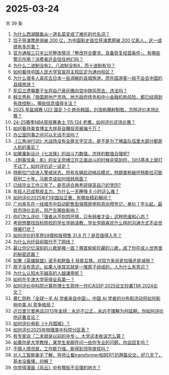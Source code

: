 # 2025-03-24

共 39 条

<!-- BEGIN -->
<!-- 最后更新时间 Mon Mar 24 2025 01:31:37 GMT+0800 (China Standard Time) -->

1. [为什么西湖醋鱼从一道名菜变成了难吃的代名词？](https://www.zhihu.com/search?q=https%3A%2F%2Fapi.zhihu.com%2Fquestions%2F1885609915739006089)
1. [饺子导演票房突破 200 亿，为中国影史首位导演票房破 200 亿影人，这一成绩有多厉害？](https://www.zhihu.com/search?q=https%3A%2F%2Fapi.zhihu.com%2Fquestions%2F15598924149)
1. [官方通报三只羊公司整改情况「整改符合要求，具备恢复经营条件」，有哪些警示作用？消费者还会信任他们吗？](https://www.zhihu.com/search?q=https%3A%2F%2Fapi.zhihu.com%2Fquestions%2F15610842765)
1. [为什么二进制没有2，八进制没有8，而十进制有10？](https://www.zhihu.com/search?q=https%3A%2F%2Fapi.zhihu.com%2Fquestions%2F15262848006)
1. [如何看待中国人民大学官宣将主校区定为通州校区？](https://www.zhihu.com/search?q=https%3A%2F%2Fapi.zhihu.com%2Fquestions%2F15496231986)
1. [为什么很多人喜欢去日本一些凋敝的县城旅游，而外国游客一般不会去中国的县城旅游？](https://www.zhihu.com/search?q=https%3A%2F%2Fapi.zhihu.com%2Fquestions%2F15471390148)
1. [死后立遗嘱要子女将自己骨灰撒向空中随风而去，违法吗？](https://www.zhihu.com/search?q=https%3A%2F%2Fapi.zhihu.com%2Fquestions%2F1886386539191316855)
1. [韩文秀称「我国房地产市场、地方政府债务和中小金融机构风险，都已经得到有效控制」，哪些信息值得关注？](https://www.zhihu.com/search?q=https%3A%2F%2Fapi.zhihu.com%2Fquestions%2F15607180982)
1. [2025 年盐城赛 U22 国足 1-0 绝杀韩国，刘浩帆爆射制胜，怎样评价本场比赛？](https://www.zhihu.com/search?q=https%3A%2F%2Fapi.zhihu.com%2Fquestions%2F15614771112)
1. [24-25赛季NBA常规赛勇士 115:124 老鹰，如何评价这场比赛？](https://www.zhihu.com/search?q=https%3A%2F%2Fapi.zhihu.com%2Fquestions%2F15594512721)
1. [如何看待美食博主大祥哥自曝投资被骗千万？](https://www.zhihu.com/search?q=https%3A%2F%2Fapi.zhihu.com%2Fquestions%2F15560222033)
1. [办公室同事之间可以无话不谈吗？](https://www.zhihu.com/search?q=https%3A%2F%2Fapi.zhihu.com%2Fquestions%2F618409699)
1. [《三角洲行动》大战场没有全屏文字交流，是不是为了掩盖队伍里大部分都是人机的事实？](https://www.zhihu.com/search?q=https%3A%2F%2Fapi.zhihu.com%2Fquestions%2F681987656)
1. [如果重新设计《七龙珠》的战斗力数值，怎样的数值合理呢?](https://www.zhihu.com/search?q=https%3A%2F%2Fapi.zhihu.com%2Fquestions%2F427658833)
1. [《刺客信条：影》的女主奈绪江在正面战斗的时候非常刮痧，1对3基本上就打不过了，如何评价这一设定？](https://www.zhihu.com/search?q=https%3A%2F%2Fapi.zhihu.com%2Fquestions%2F15285793244)
1. [特斯拉门店进入警戒状态，所有车辆启动哨兵模式，特朗普称破坏特斯拉可能获刑二十年，马斯克该如何扭转局面？](https://www.zhihu.com/search?q=https%3A%2F%2Fapi.zhihu.com%2Fquestions%2F15513417646)
1. [已经毕业工作三年了，是否适合再考研提高自己的学历?](https://www.zhihu.com/search?q=https%3A%2F%2Fapi.zhihu.com%2Fquestions%2F13793045264)
1. [年轻人已成熬夜主力，为什么一天睡够 8 小时这么难？](https://www.zhihu.com/search?q=https%3A%2F%2Fapi.zhihu.com%2Fquestions%2F14683686271)
1. [如何评价2025年F1中国站正赛，有哪些精彩瞬间？](https://www.zhihu.com/search?q=https%3A%2F%2Fapi.zhihu.com%2Fquestions%2F15568959053)
1. [广州率先在一线城市中启动配售型保障房申购意向预登记，单价 1 字头起，最低市场价五折，将产生哪些影响？](https://www.zhihu.com/search?q=https%3A%2F%2Fapi.zhihu.com%2Fquestions%2F15570642490)
1. [你们怎么评价「强者从不抱怨环境，只有弱者才会」这种思维和心态？](https://www.zhihu.com/search?q=https%3A%2F%2Fapi.zhihu.com%2Fquestions%2F14645960318)
1. [考研想要找目标院校的学长学姐请教，学长学姐喜欢什么样的沟通方式不会觉得被打扰？](https://www.zhihu.com/search?q=https%3A%2F%2Fapi.zhihu.com%2Fquestions%2F14173040870)
1. [如何评价的享界S9增程版预售 31.8 万？是否值得入手？](https://www.zhihu.com/search?q=https%3A%2F%2Fapi.zhihu.com%2Fquestions%2F15422265628)
1. [为什么光纤目前取代不了网线？](https://www.zhihu.com/search?q=https%3A%2F%2Fapi.zhihu.com%2Fquestions%2F559392305)
1. [最让你记忆深刻的儿歌是哪一首？哪首偷偷珍藏的儿歌，成了你在成人世界里的秘密武器？](https://www.zhihu.com/search?q=https%3A%2F%2Fapi.zhihu.com%2Fquestions%2F15286673987)
1. [如果《英雄联盟》诺手和鳄鱼 E 技能互换，对双方来说是加强还是减弱？](https://www.zhihu.com/search?q=https%3A%2F%2Fapi.zhihu.com%2Fquestions%2F15335865268)
1. [原子没有意识，如果人体其实就是一堆原子组成的，人为什么有意识？](https://www.zhihu.com/search?q=https%3A%2F%2Fapi.zhihu.com%2Fquestions%2F14904461393)
1. [为什么认知水平越高的人越谦卑呢？](https://www.zhihu.com/search?q=https%3A%2F%2Fapi.zhihu.com%2Fquestions%2F11003111082)
1. [如何在牛津大学获得全系第一？](https://www.zhihu.com/search?q=https%3A%2F%2Fapi.zhihu.com%2Fquestions%2F15058969006)
1. [如何评价中科院计算所博士生郭帅一作ICASSP 2025论文抄袭TMI 2024论文？](https://www.zhihu.com/search?q=https%3A%2F%2Fapi.zhihu.com%2Fquestions%2F15498633855)
1. [黄仁勋称「全球一半 AI 学者来自中国」，中国 AI 学者的分布和流动将如何影响中美 AI 竞争格局？](https://www.zhihu.com/search?q=https%3A%2F%2Fapi.zhihu.com%2Fquestions%2F15393941410)
1. [近日里贝里再谈2013年金球：永远不公正，永远不理解为何延期，你如何评价他这番言论？](https://www.zhihu.com/search?q=https%3A%2F%2Fapi.zhihu.com%2Fquestions%2F15536117416)
1. [如何评价电影《十月围城》？](https://www.zhihu.com/search?q=https%3A%2F%2Fapi.zhihu.com%2Fquestions%2F21538837)
1. [如何评价2025年物理类中科院分区表？](https://www.zhihu.com/search?q=https%3A%2F%2Fapi.zhihu.com%2Fquestions%2F15435327310)
1. [有专家说「二本就是以前的中专」，大学这本账该怎么算？](https://www.zhihu.com/search?q=https%3A%2F%2Fapi.zhihu.com%2Fquestions%2F661642126)
1. [如果你是大学教授，某学生发邮件问一些你专业的问题，你会回复吗？](https://www.zhihu.com/search?q=https%3A%2F%2Fapi.zhihu.com%2Fquestions%2F1886217982943940937)
1. [不搞人情世故，工作能力强，能得到领导提拔吗？](https://www.zhihu.com/search?q=https%3A%2F%2Fapi.zhihu.com%2Fquestions%2F5807177183)
1. [对人工智能毫无了解，导师让看transformer和BERT的两篇论文。好几天了，基本没看懂，何解？](https://www.zhihu.com/search?q=https%3A%2F%2Fapi.zhihu.com%2Fquestions%2F568969384)
1. [你觉得漫画《风云》中有哪些不合理的地方？](https://www.zhihu.com/search?q=https%3A%2F%2Fapi.zhihu.com%2Fquestions%2F458651001)

<!-- END -->
